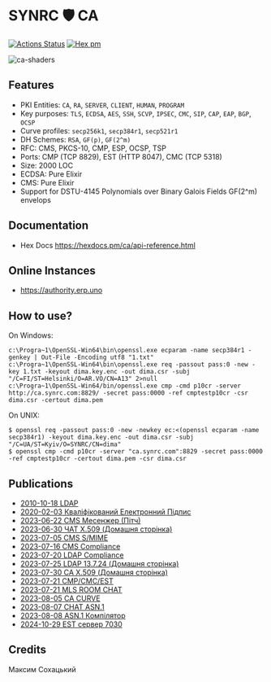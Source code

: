 # SYNRC 🛡️ CA

[![Actions Status](https://github.com/synrc/ca/workflows/mix/badge.svg)](https://github.com/synrc/ca/actions)
[![Hex pm](http://img.shields.io/hexpm/v/ca.svg?style=flat)](https://hex.pm/packages/ca)

![ca-shaders](https://authority.erp.uno/priv/design/ca-shaders.png)

## Features

* PKI Entities: `CA`, `RA`, `SERVER`, `CLIENT`, `HUMAN`, `PROGRAM`
* Key purposes: `TLS`, `ECDSA`, `AES`, `SSH`, `SCVP`, `IPSEC`, `CMC`, `SIP`, `CAP`, `EAP`, `BGP`, `OCSP`
* Curve profiles: `secp256k1`, `secp384r1`, `secp521r1`
* DH Schemes: `RSA`, `GF(p)`, `GF(2^m)`
* RFC: CMS, PKCS-10, CMP, ESP, OCSP, TSP
* Ports: CMP (TCP 8829), EST (HTTP 8047), CMC (TCP 5318)
* Size: 2000 LOC
* ECDSA: Pure Elixir
* CMS: Pure Elixir
* Support for DSTU-4145 Polynomials over Binary Galois Fields GF(2^m) envelops

## Documentation

* Hex Docs https://hexdocs.pm/ca/api-reference.html

## Online Instances

* https://authority.erp.uno

## How to use?

On Windows:

```
c:\Progra~1\OpenSSL-Win64\bin\openssl.exe ecparam -name secp384r1 -genkey | Out-File -Encoding utf8 "1.txt"
c:\Progra~1\OpenSSL-Win64\bin\openssl.exe req -passout pass:0 -new -key 1.txt -keyout dima.key.enc -out dima.csr -subj "/C=FI/ST=Helsinki/O=AR.VO/CN=A13" 2>null
c:\Progra~1\OpenSSL-Win64/bin/openssl.exe cmp -cmd p10cr -server http://ca.synrc.com:8829/ -secret pass:0000 -ref cmptestp10cr -csr dima.csr -certout dima.pem
```

On UNIX:

```
$ openssl req -passout pass:0 -new -newkey ec:<(openssl ecparam -name secp384r1) -keyout dima.key.enc -out dima.csr -subj "/C=UA/ST=Kyiv/O=SYNRC/CN=dima"
$ openssl cmp -cmd p10cr -server "ca.synrc.com":8829 -secret pass:0000 -ref cmptestp10cr -certout dima.pem -csr dima.csr
```

## Publications

* <a href="https://tonpa.guru/stream/2010/2010-10-18 LDAP.htm">2010-10-18 LDAP</a><br>
* <a href="https://tonpa.guru/stream/2020/2020-02-03 Кваліфікований Електронний Підпис.htm">2020-02-03 Кваліфікований Електронний Підпис</a><br>
* <a href="https://tonpa.guru/stream/2023/2023-06-22 Месенжер.htm">2023-06-22 CMS Месенжер (Пітч)</a><br>
* <a href="https://chat.erp.uno">2023-06-30 ЧАТ X.509 (Домашня сторінка)</a><br>
* <a href="https://tonpa.guru/stream/2023/2023-07-05 CMS SMIME.htm">2023-07-05 CMS S/MIME</a><br>
* <a href="https://tonpa.guru/stream/2023/2023-07-16 CMS Compliance.htm">2023-07-16 CMS Compliance</a>
* <a href="https://tonpa.guru/stream/2023/2023-07-20 LDAP Compliance.htm">2023-07-20 LDAP Compliance</a><br>
* <a href="https://ldap.erp.uno">2023-07-25 LDAP 13.7.24 (Домашня сторінка)</a><br>
* <a href="https://authority.erp.uno">2023-07-30 CA X.509 (Домашня сторінка)</a><br>
* <a href="https://tonpa.guru/stream/2023/2023-07-21 CMP CMC EST.htm">2023-07-21 CMP/CMC/EST</a><br>
* <a href="https://tonpa.guru/stream/2023/2023-07-27 MLS.htm">2023-07-21 MLS ROOM CHAT</a><br>
* <a href="https://tonpa.guru/stream/2023/2023-08-05 CA CURVE.htm">2023-08-05 CA CURVE</a><br>
* <a href="https://tonpa.guru/stream/2023/2023-08-07 CHAT ASN.1.htm">2023-08-07 CHAT ASN.1</a><br>
* <a href="https://tonpa.guru/stream/2023/2023-08-08 ASN.1 Компілятор.htm">2023-08-08 ASN.1 Компілятор</a><br>
* <a href="https://tonpa.guru/stream/2024/2024-10-29 EST.htm">2024-10-29 EST сервер 7030</a><br>

## Credits

Максим Сохацький
